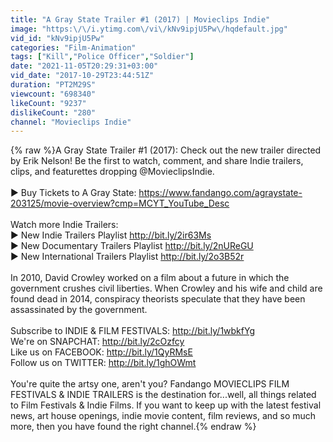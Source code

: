 ```yaml
---
title: "A Gray State Trailer #1 (2017) | Movieclips Indie"
image: "https:\/\/i.ytimg.com\/vi\/kNv9ipjU5Pw\/hqdefault.jpg"
vid_id: "kNv9ipjU5Pw"
categories: "Film-Animation"
tags: ["Kill","Police Officer","Soldier"]
date: "2021-11-05T20:29:31+03:00"
vid_date: "2017-10-29T23:44:51Z"
duration: "PT2M29S"
viewcount: "698340"
likeCount: "9237"
dislikeCount: "280"
channel: "Movieclips Indie"
---
```

{% raw %}A Gray State Trailer #1 (2017): Check out the new trailer directed by Erik Nelson! Be the first to watch, comment, and share Indie trailers, clips, and featurettes dropping @MovieclipsIndie.<br /><br />► Buy Tickets to A Gray State: <a rel="nofollow" target="blank" href="https://www.fandango.com/agraystate-203125/movie-overview?cmp=MCYT_YouTube_Desc">https://www.fandango.com/agraystate-203125/movie-overview?cmp=MCYT_YouTube_Desc</a> <br /><br />Watch more Indie Trailers:<br />► New Indie Trailers Playlist <a rel="nofollow" target="blank" href="http://bit.ly/2ir63Ms">http://bit.ly/2ir63Ms</a> <br />► New Documentary Trailers Playlist <a rel="nofollow" target="blank" href="http://bit.ly/2nUReGU">http://bit.ly/2nUReGU</a> <br />► New International Trailers Playlist <a rel="nofollow" target="blank" href="http://bit.ly/2o3B52r">http://bit.ly/2o3B52r</a><br /><br />In 2010, David Crowley worked on a film about a future in which the government crushes civil liberties. When Crowley and his wife and child are found dead in 2014, conspiracy theorists speculate that they have been assassinated by the government.<br /><br />Subscribe to INDIE &amp; FILM FESTIVALS: <a rel="nofollow" target="blank" href="http://bit.ly/1wbkfYg">http://bit.ly/1wbkfYg</a><br />We're on SNAPCHAT: <a rel="nofollow" target="blank" href="http://bit.ly/2cOzfcy">http://bit.ly/2cOzfcy</a><br />Like us on FACEBOOK: <a rel="nofollow" target="blank" href="http://bit.ly/1QyRMsE">http://bit.ly/1QyRMsE</a><br />Follow us on TWITTER: <a rel="nofollow" target="blank" href="http://bit.ly/1ghOWmt">http://bit.ly/1ghOWmt</a><br /><br />You're quite the artsy one, aren't you? Fandango MOVIECLIPS FILM FESTIVALS &amp; INDIE TRAILERS is the destination for...well, all things related to Film Festivals &amp; Indie Films. If you want to keep up with the latest festival news, art house openings, indie movie content, film reviews, and so much more, then you have found the right channel.{% endraw %}
